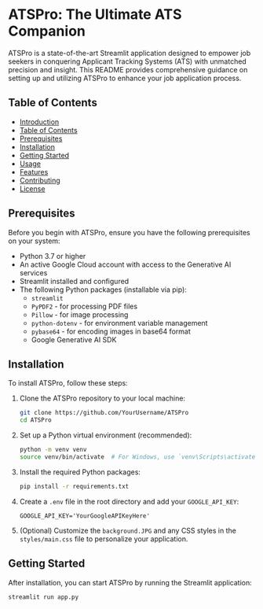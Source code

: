 # ATSPro: The Ultimate ATS Companion

ATSPro is a state-of-the-art Streamlit application designed to empower job seekers in conquering Applicant Tracking Systems (ATS) with unmatched precision and insight. This README provides comprehensive guidance on setting up and utilizing ATSPro to enhance your job application process.

## Table of Contents

- [Introduction](#atspro-the-ultimate-ats-companion)
- [Table of Contents](#table-of-contents)
- [Prerequisites](#prerequisites)
- [Installation](#installation)
- [Getting Started](#getting-started)
- [Usage](#usage)
- [Features](#features)
- [Contributing](#contributing)
- [License](#license)

## Prerequisites

Before you begin with ATSPro, ensure you have the following prerequisites on your system:

- Python 3.7 or higher
- An active Google Cloud account with access to the Generative AI services
- Streamlit installed and configured
- The following Python packages (installable via pip):
    - `streamlit`
    - `PyPDF2` - for processing PDF files
    - `Pillow` - for image processing
    - `python-dotenv` - for environment variable management
    - `pybase64` - for encoding images in base64 format
    - Google Generative AI SDK

## Installation

To install ATSPro, follow these steps:

1. Clone the ATSPro repository to your local machine:

    ```bash
    git clone https://github.com/YourUsername/ATSPro
    cd ATSPro
    ```

2. Set up a Python virtual environment (recommended):

    ```bash
    python -m venv venv
    source venv/bin/activate  # For Windows, use `venv\Scripts\activate`
    ```

3. Install the required Python packages:

    ```bash
    pip install -r requirements.txt
    ```

4. Create a `.env` file in the root directory and add your `GOOGLE_API_KEY`:

    ```
    GOOGLE_API_KEY='YourGoogleAPIKeyHere'
    ```

5. (Optional) Customize the `background.JPG` and any CSS styles in the `styles/main.css` file to personalize your application.

## Getting Started

After installation, you can start ATSPro by running the Streamlit application:

```bash
streamlit run app.py

